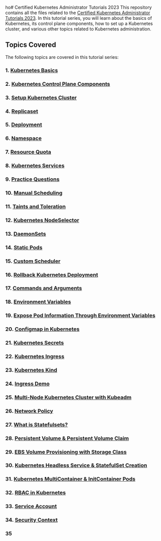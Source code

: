 ho# Certified Kubernetes Administrator Tutorials 2023
This repository contains all the files related to the [Certified Kubernetes Administrator Tutorials 2023](https://www.youtube.com/playlist?list=PLY63ZQr2Y5BHkJJhwPjJuJ41CIyv3m7Ru). In this tutorial series, you will learn about the basics of Kubernetes, its control plane components, how to set up a Kubernetes cluster, and various other topics related to Kubernetes administration.

## Topics Covered
The following topics are covered in this tutorial series:

### 1. [Kubernetes Basics](https://www.youtube.com/watch?v=cxCmUBMpuIk&list=PLY63ZQr2Y5BHkJJhwPjJuJ41CIyv3m7Ru&index=2)
### 2. [Kubernetes Control Plane Components](https://www.youtube.com/watch?v=82-VnLD5ChE&list=PLY63ZQr2Y5BHkJJhwPjJuJ41CIyv3m7Ru&index=3)
### 3. [Setup Kubernetes Cluster](https://www.youtube.com/watch?v=1ljs7rUGsJM&list=PLY63ZQr2Y5BHkJJhwPjJuJ41CIyv3m7Ru&index=4)
### 4. [Replicaset](https://www.youtube.com/watch?v=ODJwFsdK2oU&list=PLY63ZQr2Y5BHkJJhwPjJuJ41CIyv3m7Ru&index=5)
### 5. [Deployment](https://www.youtube.com/watch?v=-uO400iEuKo&list=PLY63ZQr2Y5BHkJJhwPjJuJ41CIyv3m7Ru&index=6)
### 6. [Namespace](https://www.youtube.com/watch?v=dBjWCOwcTvM&list=PLY63ZQr2Y5BHkJJhwPjJuJ41CIyv3m7Ru&index=7)
### 7. [Resource Quota](https://www.youtube.com/watch?v=nia8nreVmBg&list=PLY63ZQr2Y5BHkJJhwPjJuJ41CIyv3m7Ru&index=8)
### 8. [Kubernetes Services](https://www.youtube.com/watch?v=alop-QKX_ZU&list=PLY63ZQr2Y5BHkJJhwPjJuJ41CIyv3m7Ru&index=9)
### 9. [Practice Questions](https://www.youtube.com/watch?v=YZ-jXnNw0sk&list=PLY63ZQr2Y5BHkJJhwPjJuJ41CIyv3m7Ru&index=10)
### 10. [Manual Scheduling](https://www.youtube.com/watch?v=ARHfMpiBv-4&list=PLY63ZQr2Y5BHkJJhwPjJuJ41CIyv3m7Ru&index=11)
### 11. [Taints and Toleration](https://www.youtube.com/watch?v=y4UarwGKZQQ&list=PLY63ZQr2Y5BHkJJhwPjJuJ41CIyv3m7Ru&index=12)
### 12. [Kubernetes NodeSelector](https://www.youtube.com/watch?v=Fz9uP8zXDYM&list=PLY63ZQr2Y5BHkJJhwPjJuJ41CIyv3m7Ru&index=13)
### 13. [DaemonSets](https://www.youtube.com/watch?v=6I4WgCvlXy8&list=PLY63ZQr2Y5BHkJJhwPjJuJ41CIyv3m7Ru&index=14)
### 14. [Static Pods](https://www.youtube.com/watch?v=IeArwtDXe1w&list=PLY63ZQr2Y5BHkJJhwPjJuJ41CIyv3m7Ru&index=15)
### 15. [Custom Scheduler](https://www.youtube.com/watch?v=NiB7sjXmiZc&list=PLY63ZQr2Y5BHkJJhwPjJuJ41CIyv3m7Ru&index=16)
### 16. [Rollback Kubernetes Deployment](https://youtu.be/JDoRXJNr4es)
### 17. [Commands and Arguments](https://youtu.be/YNFxQXXTBeA)
### 18. [Environment Variables](https://youtu.be/e4ouEDd3Wrk)
### 19. [Expose Pod Information Through Environment Variables](https://youtu.be/fYjYzyZeaXM)
### 20. [Configmap in Kubernetes](https://youtu.be/EKDmz49BhX8)
### 21. [Kubernetes Secrets](https://youtu.be/zi_8gccSsig)
### 22. [Kubernetes Ingress](https://youtu.be/-2VKSYffdYM)
### 23. [Kubernetes Kind](https://youtu.be/DfmxNzbGPzY)
### 24. [Ingress Demo](https://youtu.be/pcADx8JFUIA)
### 25. [Multi-Node Kubernetes Cluster with Kubeadm](https://youtu.be/6_i1hXXviHw)
### 26. [Network Policy](https://youtu.be/-PipuYclU6Q)
### 27. [What is Statefulsets?](https://youtu.be/DtXVK-z7URY)
### 28. [Persistent Volume & Persistent Volume Claim](https://youtu.be/6GkEFqdjdRM)
### 29. [EBS Volume Provisioning with Storage Class](https://youtu.be/NO_RYhw5v8E)
### 30. [Kubernetes Headless Service & StatefulSet Creation](https://youtu.be/qGCtpGhmn80)
### 31. [Kubernetes MultiContainer & InitContainer Pods](https://youtu.be/9NTr6EFmxkI)
### 32. [RBAC in Kubernetes](https://youtu.be/MGCF6slXG0w)
### 33. [Service Account](https://youtu.be/406g4nozS_o)
### 34. [Security Context](https://youtu.be/4a_9zflKxqs)
### 35 
